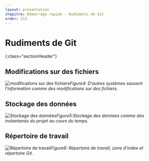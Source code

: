 ```yaml
---
layout: presentation
chapitre: Démarrage rapide - Rudiments de Git
order: 213
---
```


# Rudiments de Git
{:class="sectionHeader"}
<!-- new slide -->

## Modifications sur des fichiers

![modifications sur des fichiers](/rappel-niveau2/git-Démarrage-rapide/Rudiments-Git/images/deltas.png)*Figure4: D’autres systèmes sauvent l’information comme des modifications sur des fichiers.*

<!-- new slide -->
## Stockage des données

![Stockage des données](/rappel-niveau2/git-Démarrage-rapide/Rudiments-Git/images/snapshots.png)*Figure5:Stockage des données comme des instantanés du projet au cours du temps.*

<!-- new slide -->

## Répertoire de travail
![Répertoire de travail](/rappel-niveau2/git-Démarrage-rapide/Rudiments-Git/images/areas.png)*Figure6: Répertoire de travail, zone d’index et répertoire Git.*

<!-- new slide -->
